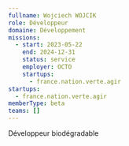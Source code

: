 ```yaml
---
fullname: Wojciech WOJCIK
role: Développeur
domaine: Développement
missions:
  - start: 2023-05-22
    end: 2024-12-31
    status: service
    employer: OCTO
    startups:
      - france.nation.verte.agir
startups:
  - france.nation.verte.agir
memberType: beta
teams: []
---
```

Développeur biodégradable